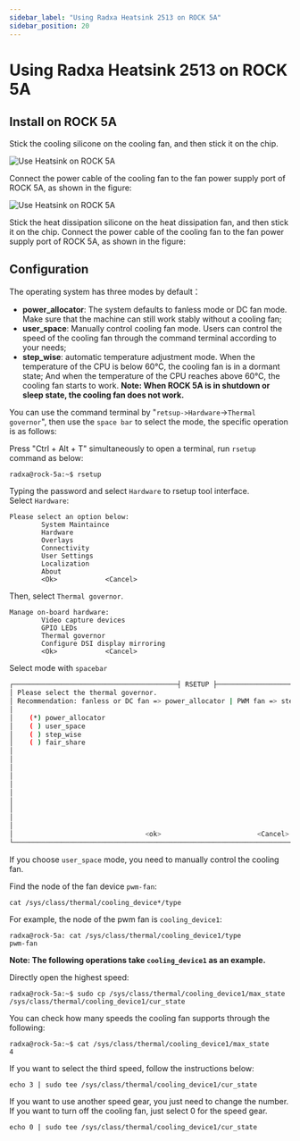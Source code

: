 ```yaml
---
sidebar_label: "Using Radxa Heatsink 2513 on ROCK 5A"
sidebar_position: 20
---
```


# Using Radxa Heatsink 2513 on ROCK 5A

## Install on ROCK 5A

Stick the cooling silicone on the cooling fan, and then stick it on the chip.

![Use Heatsink on ROCK 5A](/img/rock5a/heatsink-1.webp)

Connect the power cable of the cooling fan to the fan power supply port of ROCK 5A, as shown in the figure:

![Use Heatsink on ROCK 5A](/img/rock5a/heatsink-2.webp)

Stick the heat dissipation silicone on the heat dissipation fan, and then stick it on the chip. Connect the power cable of the cooling fan to the fan power supply port of ROCK 5A, as shown in the figure:

## Configuration

The operating system has three modes by default：

- **power_allocator**: The system defaults to fanless mode or DC fan mode. Make sure that the machine can still work stably without a cooling fan;
- **user_space**: Manually control cooling fan mode. Users can control the speed of the cooling fan through the command terminal according to your needs;
- **step_wise**: automatic temperature adjustment mode. When the temperature of the CPU is below 60°C, the cooling fan is in a dormant state; And when the temperature of the CPU reaches above 60°C, the cooling fan starts to work.
  **Note: When ROCK 5A is in shutdown or sleep state, the cooling fan does not work.**

You can use the command terminal by "`retsup->Hardware`->`Thermal governor`", then use the `space bar` to select the mode, the specific operation is as follows:

Press "Ctrl + Alt + T" simultaneously to open a terminal, run `rsetup` command as below:

```
radxa@rock-5a:~$ rsetup
```

Typing the password and select `Hardware` to rsetup tool interface.  
Select `Hardware`:

```
Please select an option below:
        System Maintaince
        Hardware
        Overlays
        Connectivity
        User Settings
        Localization
        About
        <Ok>            <Cancel>
```

Then, select `Thermal governor`.

```
Manage on-board hardware:
        Video capture devices
        GPIO LEDs
        Thermal governor
        Configure DSI display mirroring
        <Ok>            <Cancel>
```

Select mode with `spacebar`

```bash
┌─────────────────────────────────────────┤ RSETUP ├───────────────────────────────────────────────┐
│ Please select the thermal governor.                                                              │
│ Recommendation: fanless or DC fan => power_allocator | PWM fan => step_wise                      │
│                                                                                                  │
│    (*) power_allocator                                                                           │
│    ( ) user_space                                                                                │
│    ( ) step_wise                                                                                 │
│    ( ) fair_share                                                                                │
│                                                                                                  │
│                                                                                                  │
│                                                                                                  │
│                                                                                                  │
│                                                                                                  │
│                                                                                                  │
│                                                                                                  │
│                                                                                                  │
│                                                                                                  │
│                                                                                                  │
│                                 <ok>                        <Cancel>                             │
└──────────────────────────────────────────────────────────────────────────────────────────────────│
```

If you choose `user_space` mode, you need to manually control the cooling fan.

Find the node of the fan device `pwm-fan`:

```
cat /sys/class/thermal/cooling_device*/type
```

For example, the node of the pwm fan is `cooling_device1`:

```
radxa@rock-5a: cat /sys/class/thermal/cooling_device1/type
pwm-fan
```

**Note: The following operations take `cooling_device1` as an example.**

Directly open the highest speed:

```
radxa@rock-5a:~$ sudo cp /sys/class/thermal/cooling_device1/max_state /sys/class/thermal/cooling_device1/cur_state
```

You can check how many speeds the cooling fan supports through the following:

```
radxa@rock-5a:~$ cat /sys/class/thermal/cooling_device1/max_state
4
```

If you want to select the third speed, follow the instructions below:

```
echo 3 | sudo tee /sys/class/thermal/cooling_device1/cur_state
```

If you want to use another speed gear, you just need to change the number. If you want to turn off the cooling fan, just select 0 for the speed gear.

```
echo 0 | sudo tee /sys/class/thermal/cooling_device1/cur_state
```
